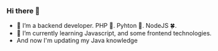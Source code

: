 ### Hi there 👋

- 🔭 I’m a backend developer. PHP 🐘. Pyhton 🐍. NodeJS 🍀.
- 🌱 I’m currently learning Javascript, and some frontend technologies.
- And now I'm updating my Java knowledge

<!--
**jomilto/jomilto** is a ✨ _special_ ✨ repository because its `README.md` (this file) appears on your GitHub profile.

Here are some ideas to get you started:

- 🔭 I’m currently working on ...
- 🌱 I’m currently learning ...
- 👯 I’m looking to collaborate on ...
- 🤔 I’m looking for help with ...
- 💬 Ask me about ...
- 📫 How to reach me: ...
- 😄 Pronouns: ...
- ⚡ Fun fact: ...
-->
